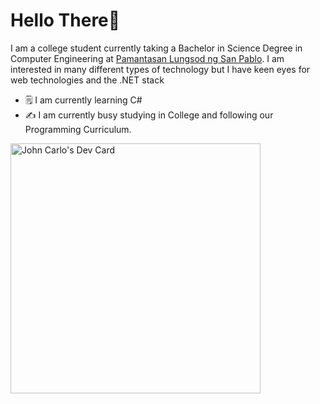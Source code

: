 # Hello There👋

I am a college student currently taking a Bachelor in Science Degree in Computer
Engineering at [Pamantasan Lungsod ng San Pablo][DLSP]. I am interested in many
different types of technology but I have keen eyes for web technologies and the
.NET stack

* 🗒️ I am currently learning C#
* ✍️  I am currently busy studying in College and following our Programming Curriculum.

<a href="https://app.daily.dev/jaycedotbin"><img src="https://api.daily.dev/devcards/df5b62585f214725b8be9cfcae1a1e33.png?r=as9" width="400" alt="John Carlo's Dev Card"/></a>

[DLSP]: https://www.facebook.com/PLSPOfficialFBPage
